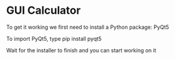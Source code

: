 # GUI Calculator

To get it working we first need to install a Python package: PyQt5 

To import PyQt5, type pip install pyqt5 

Wait for the installer to finish and you can start working on it